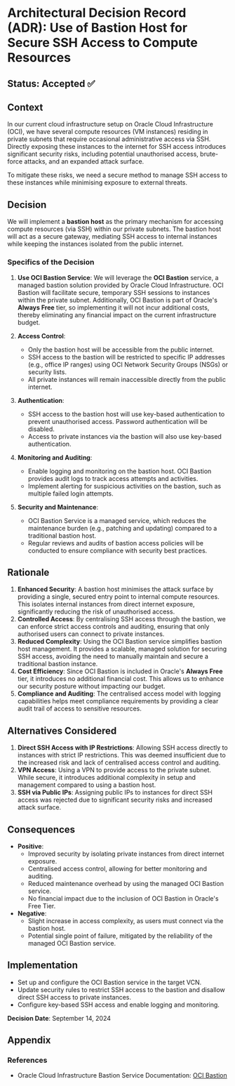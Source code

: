 # Architectural Decision Record (ADR): Use of Bastion Host for Secure SSH Access to Compute Resources

## Status: Accepted ✅

## Context

In our current cloud infrastructure setup on Oracle Cloud Infrastructure (OCI), we have several compute resources (VM
instances) residing in private subnets that require occasional administrative access via SSH. Directly exposing these
instances to the internet for SSH access introduces significant security risks, including potential unauthorised access,
brute-force attacks, and an expanded attack surface.

To mitigate these risks, we need a secure method to manage SSH access to these instances while minimising exposure to
external threats.

## Decision

We will implement a **bastion host** as the primary mechanism for accessing compute resources (via SSH) within our
private subnets. The bastion host will act as a secure gateway, mediating SSH access to internal instances while keeping
the instances isolated from the public internet.

### Specifics of the Decision

1. **Use OCI Bastion Service**: We will leverage the **OCI Bastion** service, a managed bastion solution provided by
   Oracle Cloud Infrastructure. OCI Bastion will facilitate secure, temporary SSH sessions to instances within the
   private subnet. Additionally, OCI Bastion is part of Oracle's **Always Free** tier, so implementing it will not incur
   additional costs, thereby eliminating any financial impact on the current infrastructure budget.

2. **Access Control**:
    - Only the bastion host will be accessible from the public internet.
    - SSH access to the bastion will be restricted to specific IP addresses (e.g., office IP ranges) using OCI Network
      Security Groups (NSGs) or security lists.
    - All private instances will remain inaccessible directly from the public internet.

3. **Authentication**:
    - SSH access to the bastion host will use key-based authentication to prevent unauthorised access. Password
      authentication will be disabled.
    - Access to private instances via the bastion will also use key-based authentication.

4. **Monitoring and Auditing**:
    - Enable logging and monitoring on the bastion host. OCI Bastion provides audit logs to track access attempts and
      activities.
    - Implement alerting for suspicious activities on the bastion, such as multiple failed login attempts.

5. **Security and Maintenance**:
    - OCI Bastion Service is a managed service, which reduces the maintenance burden (e.g., patching and updating)
      compared to a traditional bastion host.
    - Regular reviews and audits of bastion access policies will be conducted to ensure compliance with security best
      practices.

## Rationale

1. **Enhanced Security**: A bastion host minimises the attack surface by providing a single, secured entry point to
   internal compute resources. This isolates internal instances from direct internet exposure, significantly reducing
   the risk of unauthorised access.
2. **Controlled Access**: By centralising SSH access through the bastion, we can enforce strict access controls and
   auditing, ensuring that only authorised users can connect to private instances.
3. **Reduced Complexity**: Using the OCI Bastion service simplifies bastion host management. It provides a scalable,
   managed solution for securing SSH access, avoiding the need to manually maintain and secure a traditional bastion
   instance.
4. **Cost Efficiency**: Since OCI Bastion is included in Oracle's **Always Free** tier, it introduces no additional
   financial cost. This allows us to enhance our security posture without impacting our budget.
5. **Compliance and Auditing**: The centralised access model with logging capabilities helps meet compliance
   requirements by providing a clear audit trail of access to sensitive resources.

## Alternatives Considered

1. **Direct SSH Access with IP Restrictions**: Allowing SSH access directly to instances with strict IP restrictions.
   This was deemed insufficient due to the increased risk and lack of centralised access control and auditing.
2. **VPN Access**: Using a VPN to provide access to the private subnet. While secure, it introduces additional
   complexity in setup and management compared to using a bastion host.
3. **SSH via Public IPs**: Assigning public IPs to instances for direct SSH access was rejected due to significant
   security risks and increased attack surface.

## Consequences

- **Positive**:
    - Improved security by isolating private instances from direct internet exposure.
    - Centralised access control, allowing for better monitoring and auditing.
    - Reduced maintenance overhead by using the managed OCI Bastion service.
    - No financial impact due to the inclusion of OCI Bastion in Oracle's Free Tier.
- **Negative**:
    - Slight increase in access complexity, as users must connect via the bastion host.
    - Potential single point of failure, mitigated by the reliability of the managed OCI Bastion service.

## Implementation

- Set up and configure the OCI Bastion service in the target VCN.
- Update security rules to restrict SSH access to the bastion and disallow direct SSH access to private instances.
- Configure key-based SSH access and enable logging and monitoring.

**Decision Date**: September 14, 2024

## Appendix

### References

- Oracle Cloud Infrastructure Bastion Service
  Documentation: [OCI Bastion](https://docs.oracle.com/en-us/iaas/Content/Bastion/home.htm)
